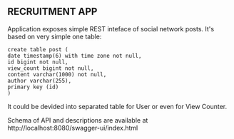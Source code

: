 ## RECRUITMENT APP
Application exposes simple REST inteface of social network posts.
It's based on very simple one table:
```
create table post (
date timestamp(6) with time zone not null,
id bigint not null,
view_count bigint not null,
content varchar(1000) not null,
author varchar(255),
primary key (id)
)
```
It could be devided into separated table for User or even for View Counter.

Schema of API and descriptions are available at http://localhost:8080/swagger-ui/index.html

